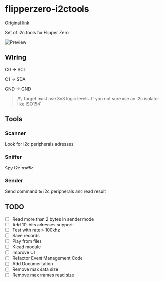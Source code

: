 # flipperzero-i2ctools

[Original link](https://github.com/NaejEL/flipperzero-i2ctools)

Set of i2c tools for Flipper Zero

![Preview](i2ctools.gif)

## Wiring

C0 -> SCL

C1 -> SDA

GND -> GND

>/!\ Target must use 3v3 logic levels. If you not sure use an i2c isolator like ISO1541

## Tools

### Scanner

Look for i2c peripherals adresses

### Sniffer

Spy i2c traffic

### Sender

Send command to i2c peripherals and read result 

## TODO

- [ ] Read more than 2 bytes in sender mode
- [ ] Add 10-bits adresses support
- [ ] Test with rate > 100khz
- [ ] Save records
- [ ] Play from files
- [ ] Kicad module
- [ ] Improve UI
- [ ] Refactor Event Management Code
- [ ] Add Documentation
- [ ] Remove max data size
- [ ] Remove max frames read size